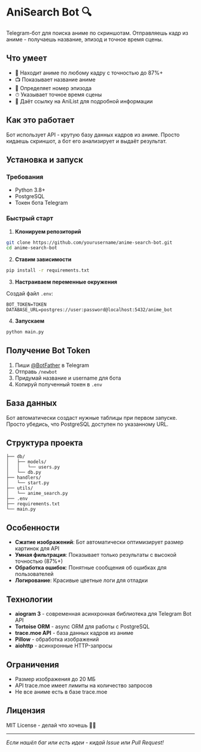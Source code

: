 # AniSearch Bot 🔍

Telegram-бот для поиска аниме по скриншотам. Отправляешь кадр из аниме - получаешь название, эпизод и точное время сцены.

## Что умеет

- 🎯 Находит аниме по любому кадру с точностью до 87%+
- 📺 Показывает название аниме
- 📼 Определяет номер эпизода
- ⏱ Указывает точное время сцены
- 🔗 Даёт ссылку на AniList для подробной информации

## Как это работает

Бот использует API - крутую базу данных кадров из аниме. Просто кидаешь скриншот, а бот его анализирует и выдаёт результат.

## Установка и запуск

### Требования
- Python 3.8+
- PostgreSQL
- Токен бота Telegram

### Быстрый старт

1. **Клонируем репозиторий**
```bash
git clone https://github.com/yourusername/anime-search-bot.git
cd anime-search-bot
```

2. **Ставим зависимости**
```bash
pip install -r requirements.txt
```

3. **Настраиваем переменные окружения**

Создай файл `.env`:
```env
BOT_TOKEN=TOKEN
DATABASE_URL=postgres://user:password@localhost:5432/anime_bot
```

4. **Запускаем**
```bash
python main.py
```

## Получение Bot Token

1. Пиши [@BotFather](https://t.me/BotFather) в Telegram
2. Отправь `/newbot`
3. Придумай название и username для бота
4. Копируй полученный токен в `.env`

## База данных

Бот автоматически создаст нужные таблицы при первом запуске. Просто убедись, что PostgreSQL доступен по указанному URL.

## Структура проекта

```
├── db/
│   ├── models/
│   │   └── users.py          
│   └── db.py               
├── handlers/
│   └── start.py             
├── utils/
│   └── anime_search.py       
├── .env                      
├── requirements.txt          
└── main.py                   
```

## Особенности

- **Сжатие изображений**: Бот автоматически оптимизирует размер картинок для API
- **Умная фильтрация**: Показывает только результаты с высокой точностью (87%+)
- **Обработка ошибок**: Понятные сообщения об ошибках для пользователей
- **Логирование**: Красивые цветные логи для отладки

## Технологии

- **aiogram 3** - современная асинхронная библиотека для Telegram Bot API
- **Tortoise ORM** - async ORM для работы с PostgreSQL
- **trace.moe API** - база данных кадров из аниме
- **Pillow** - обработка изображений
- **aiohttp** - асинхронные HTTP-запросы

## Ограничения

- Размер изображения до 20 МБ
- API trace.moe имеет лимиты на количество запросов
- Не все аниме есть в базе trace.moe

## Лицензия

MIT License - делай что хочешь 🤷‍♂️

---

*Если нашёл баг или есть идеи - кидай Issue или Pull Request!*
